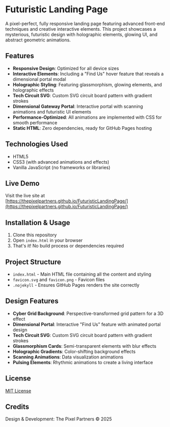 # Futuristic Landing Page

A pixel-perfect, fully responsive landing page featuring advanced front-end techniques and creative interactive elements. This project showcases a mysterious, futuristic design with holographic elements, glowing UI, and abstract geometric animations.

## Features

- **Responsive Design**: Optimized for all device sizes
- **Interactive Elements**: Including a "Find Us" hover feature that reveals a dimensional portal modal
- **Holographic Styling**: Featuring glassmorphism, glowing elements, and holographic effects
- **Tech Circuit SVG**: Custom SVG circuit board pattern with gradient strokes
- **Dimensional Gateway Portal**: Interactive portal with scanning animations and futuristic UI elements
- **Performance-Optimized**: All animations are implemented with CSS for smooth performance
- **Static HTML**: Zero dependencies, ready for GitHub Pages hosting

## Technologies Used

- HTML5
- CSS3 (with advanced animations and effects)
- Vanilla JavaScript (no frameworks or libraries)

## Live Demo

Visit the live site at [https://thepixelpartners.github.io/FuturisticLandingPage/](https://thepixelpartners.github.io/FuturisticLandingPage/)

## Installation & Usage

1. Clone this repository
2. Open `index.html` in your browser
3. That's it! No build process or dependencies required

## Project Structure

- `index.html` - Main HTML file containing all the content and styling
- `favicon.svg` and `favicon.png` - Favicon files
- `.nojekyll` - Ensures GitHub Pages renders the site correctly

## Design Features

- **Cyber Grid Background**: Perspective-transformed grid pattern for a 3D effect
- **Dimensional Portal**: Interactive "Find Us" feature with animated portal design
- **Tech Circuit SVG**: Custom SVG circuit board pattern with gradient strokes
- **Glassmorphism Cards**: Semi-transparent elements with blur effects
- **Holographic Gradients**: Color-shifting background effects
- **Scanning Animations**: Data visualization animations
- **Pulsing Elements**: Rhythmic animations to create a living interface

## License

[MIT License](LICENSE)

## Credits

Design & Development: The Pixel Partners © 2025